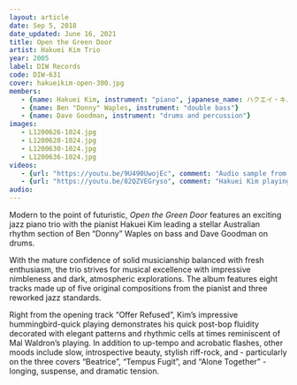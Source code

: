 ```yaml
---
layout: article
date: Sep 5, 2018
date_updated: June 16, 2021
title: Open the Green Door
artist: Hakuei Kim Trio
year: 2005
label: DIW Records
code: DIW-631
cover: hakueikim-open-300.jpg
members:
   - {name: Hakuei Kim, instrument: "piano", japanese_name: ハクエイ・キム, url: "https://www.universal-music.co.jp/hakuei-kim/"}
   - {name: Ben "Donny" Waples, instrument: "double bass"}
   - {name: Dave Goodman, instrument: "drums and percussion"}
images:
   - L1200626-1024.jpg
   - L1200628-1024.jpg
   - L1200630-1024.jpg
   - L1200636-1024.jpg
videos: 
   - {url: "https://youtu.be/9U490UwojEc", comment: "Audio sample from “Offer Refused”, the opening track on the album"}
   - {url: "https://youtu.be/82QZVEGryso", comment: "Hakuei Kim playing solo piano supporting his 2018 release “Resonance”"}
audio:
---
```

Modern to the point of futuristic, *Open the Green Door* features an exciting jazz piano trio with the pianist Hakuei Kim leading a stellar Australian rhythm section of Ben “Donny” Waples on bass and Dave Goodman on drums.

With the mature confidence of solid musicianship balanced with fresh enthusiasm, the trio strives for musical excellence with impressive nimbleness and dark, atmospheric explorations. The album features eight tracks made up of five original compositions from the pianist and three reworked jazz standards.

Right from the opening track “Offer Refused”, Kim’s impressive hummingbird-quick playing demonstrates his quick post-bop fluidity decorated with elegant patterns and rhythmic cells at times reminiscent of Mal Waldron’s playing. In addition to up-tempo and acrobatic flashes, other moods include slow, introspective beauty, stylish riff-rock, and - particularly on the three covers “Beatrice”, “Tempus Fugit”, and “Alone Together” - longing, suspense, and dramatic tension.


